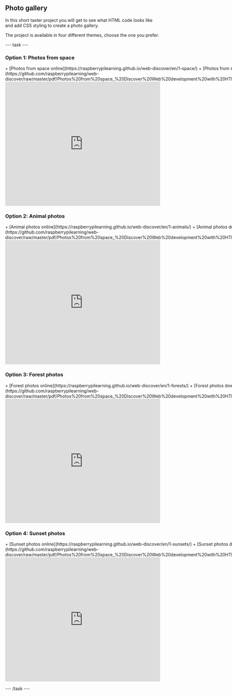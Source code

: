 ## Photo gallery

In this short taster project you will get to see what HTML code looks like and add CSS styling to create a photo gallery. 

The project is available in four different themes, choose the one you prefer. 

--- task ---
### Option 1: Photos from space
<div style="display: flex; flex-wrap: wrap">
<div style="flex-basis: 175px; flex-grow: 1">  
+ [Photos from space online](https://raspberrypilearning.github.io/web-discover/en/1-space/)
+ [Photos from space download](https://github.com/raspberrypilearning/web-discover/raw/master/pdf/Photos%20from%20space_%20Discover%20Web%20development%20with%20HTML%20and%20CSS.pdf)
</div>
<div>
<iframe src="https://trinket.io/embed/html/ec631174e7?outputOnly=true" width="500" height="400" frameborder="0" marginwidth="0" marginheight="0" allowfullscreen></iframe>
</div>
</div>

### Option 2: Animal photos
<div style="display: flex; flex-wrap: wrap">
<div style="flex-basis: 175px; flex-grow: 1">  
+ [Animal photos online](https://raspberrypilearning.github.io/web-discover/en/1-animals/)
+ [Animal photos download](https://github.com/raspberrypilearning/web-discover/raw/master/pdf/Photos%20from%20space_%20Discover%20Web%20development%20with%20HTML%20and%20CSS.pdf)
</div>
<div>
<iframe src="https://trinket.io/embed/html/0a397e70cd?outputOnly=true" width="500" height="400" frameborder="0" marginwidth="0" marginheight="0" allowfullscreen></iframe>
</div>
</div>

### Option 3: Forest photos
<div style="display: flex; flex-wrap: wrap">
<div style="flex-basis: 175px; flex-grow: 1">  
+ [Forest photos online](https://raspberrypilearning.github.io/web-discover/en/1-forests/)
+ [Forest photos download](https://github.com/raspberrypilearning/web-discover/raw/master/pdf/Photos%20from%20space_%20Discover%20Web%20development%20with%20HTML%20and%20CSS.pdf)
</div>
<div>
<iframe src="https://trinket.io/embed/html/c7f12f00c8?outputOnly=true" width="500" height="400" frameborder="0" marginwidth="0" marginheight="0" allowfullscreen></iframe>
</div>
</div>

### Option 4: Sunset photos
<div style="display: flex; flex-wrap: wrap">
<div style="flex-basis: 175px; flex-grow: 1">  
+ [Sunset photos online](https://raspberrypilearning.github.io/web-discover/en/1-sunsets/)
+ [Sunset photos download](https://github.com/raspberrypilearning/web-discover/raw/master/pdf/Photos%20from%20space_%20Discover%20Web%20development%20with%20HTML%20and%20CSS.pdf)
</div>
<div>
<iframe src="https://trinket.io/embed/html/674b34d4b6?outputOnly=true" width="500" height="400" frameborder="0" marginwidth="0" marginheight="0" allowfullscreen></iframe>
</div>
</div>

--- /task ---

